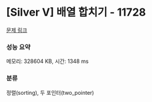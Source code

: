 # [Silver V] 배열 합치기 - 11728 

[문제 링크](https://www.acmicpc.net/problem/11728) 

### 성능 요약

메모리: 328604 KB, 시간: 1348 ms

### 분류

정렬(sorting), 두 포인터(two_pointer)

